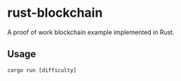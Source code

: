# rust-blockchain

A proof of work blockchain example implemented in Rust.

## Usage
```
cargo run [difficulty]
```
